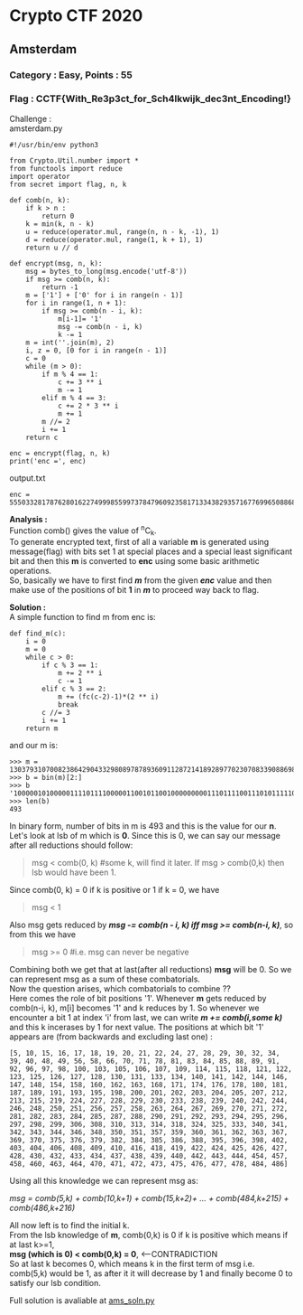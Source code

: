 # **Crypto CTF 2020**  
## Amsterdam  
### Category : Easy, Points : 55
### Flag : CCTF{With_Re3p3ct_for_Sch4lkwijk_dec3nt_Encoding!}
Challenge :  
amsterdam.py
```
#!/usr/bin/env python3

from Crypto.Util.number import *
from functools import reduce
import operator
from secret import flag, n, k

def comb(n, k):
	if k > n :
		return 0
	k = min(k, n - k)
	u = reduce(operator.mul, range(n, n - k, -1), 1)
	d = reduce(operator.mul, range(1, k + 1), 1)
	return u // d 

def encrypt(msg, n, k):
	msg = bytes_to_long(msg.encode('utf-8'))
	if msg >= comb(n, k):
		return -1
	m = ['1'] + ['0' for i in range(n - 1)]
	for i in range(1, n + 1):
		if msg >= comb(n - i, k):
			m[i-1]= '1'
			msg -= comb(n - i, k)
			k -= 1
	m = int(''.join(m), 2)
	i, z = 0, [0 for i in range(n - 1)]
	c = 0
	while (m > 0):
		if m % 4 == 1:
			c += 3 ** i 
			m -= 1
		elif m % 4 == 3:
			c += 2 * 3 ** i
			m += 1
		m //= 2
		i += 1
	return c

enc = encrypt(flag, n, k)
print('enc =', enc)
```
output.txt  
```
enc = 5550332817876280162274999855997378479609235817133438293571677699650886802393479724923012712512679874728166741238894341948016359931375508700911359897203801700186950730629587624939700035031277025534500760060328480444149259318830785583493
```  

**Analysis :**  
Function comb() gives the value of <sup>n</sup>C<sub>k</sub>.  
To generate encrypted text, first of all a variable **m** is generated using message(flag) with bits set 1 at special places and a special least significant bit and then this **m** is converted to **enc** using some basic arithmetic operations.  
So, basically we have to first find ***m*** from the given ***enc*** value and then make use of the positions of bit **1** in ***m*** to proceed way back to flag.  

**Solution :**  
A simple function to find m from enc is:  
```
def find_m(c):
	i = 0
	m = 0
	while c > 0:
		if c % 3 == 1:
			m += 2 ** i
			c -= 1
		elif c % 3 == 2:
			m += (fc(c-2)-1)*(2 ** i)
			break
		c //= 3
		i += 1
	return m
```
and our m is:
```
>>> m = 13037931070082386429043329808978789360911287214189289770230708339088698578551447560972351036453899271623903109387482345515668380476074788749548946464
>>> b = bin(m)[2:]
>>> b
'1000001010000011110111100000110010110010000000001110111100111010111110100110100000111010111000101100000010111010010011000011010001111101000001101010111110000001000000011000001000110010101000000111111111101101111100000000111101001100001110000110101010101110000100111100100001000101100001011111101001010101010000011010101001001000011010100010000011101011100000110110111101110010011000010111010010111000110110011101001000000110001000000010100000011000000011000010101111001011111111000010000100000'
>>> len(b)
493
```  
In binary form, number of bits in m is 493 and this is the value for our **n**.  
Let's look at lsb of m which is **0**. Since this is 0, we can say our message after all reductions should follow: 

> msg < comb(0, k)    #some k, will find it later. If msg > comb(0,k) then lsb would have been 1.

Since comb(0, k) = 0 if k is positive or 1 if k = 0, we have  

> msg < 1

Also msg gets reduced by ***msg -= comb(n - i, k) iff msg >= comb(n-i, k)***, so from this we have  

> msg >= 0    #i.e. msg can never be negative

Combining both we get that at last(after all reductions) **msg** will be 0. So we can represent msg as a sum of these combatorials.  
Now the question arises, which combatorials to combine ??  
Here comes the role of bit positions '1'. Whenever **m** gets reduced by comb(n-i, k), m[i] becomes '1' and k reduces by 1. So whenever we encounter a bit 1 at index 'i' from last, we can write ***m += comb(i,some k)*** and this k incerases by 1 for next value. The positions at which bit '1' appears are (from backwards and excluding last one) :  
```
[5, 10, 15, 16, 17, 18, 19, 20, 21, 22, 24, 27, 28, 29, 30, 32, 34, 39, 40, 48, 49, 56, 58, 66, 70, 71, 78, 81, 83, 84, 85, 88, 89, 91, 92, 96, 97, 98, 100, 103, 105, 106, 107, 109, 114, 115, 118, 121, 122, 123, 125, 126, 127, 128, 130, 131, 133, 134, 140, 141, 142, 144, 146, 147, 148, 154, 158, 160, 162, 163, 168, 171, 174, 176, 178, 180, 181, 187, 189, 191, 193, 195, 198, 200, 201, 202, 203, 204, 205, 207, 212, 213, 215, 219, 224, 227, 228, 229, 230, 233, 238, 239, 240, 242, 244, 246, 248, 250, 251, 256, 257, 258, 263, 264, 267, 269, 270, 271, 272, 281, 282, 283, 284, 285, 287, 288, 290, 291, 292, 293, 294, 295, 296, 297, 298, 299, 306, 308, 310, 313, 314, 318, 324, 325, 333, 340, 341, 342, 343, 344, 346, 348, 350, 351, 357, 359, 360, 361, 362, 363, 367, 369, 370, 375, 376, 379, 382, 384, 385, 386, 388, 395, 396, 398, 402, 403, 404, 406, 408, 409, 410, 416, 418, 419, 422, 424, 425, 426, 427, 428, 430, 432, 433, 434, 437, 438, 439, 440, 442, 443, 444, 454, 457, 458, 460, 463, 464, 470, 471, 472, 473, 475, 476, 477, 478, 484, 486]
```
Using all this knowledge we can represent msg as:  

*msg = comb(5,k) + comb(10,k+1) + comb(15,k+2)+ ... + comb(484,k+215) + comb(486,k+216)*  

All now left is to find the initial k.  
From the lsb knowledge of **m**, comb(0,k) is 0 if k is positive which means if at last k>=1,  
**msg (which is 0) < comb(0,k) = 0**, <--CONTRADICTION  
So at last k becomes 0, which means k in the first term of msg i.e. comb(5,k) would be 1, as after it it will decrease by 1 and finally become 0 to satisfy our lsb condition. 

Full solution is avaliable at [ams_soln.py](https://github.com/ketanch/ctf-writeups/blob/master/Crypto%20CTF%202020/ams_sol.py)
